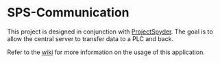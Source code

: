 # SPS-Communication
This project is designed in conjunction with [ProjectSpyder](https://github.com/wssct20/ProjectSpyder). The goal is to allow the central server to transfer data to a PLC and back.

Refer to the [wiki](https://github.com/floppyMike/SPS-Communication/wiki) for more information on the usage of this application.
